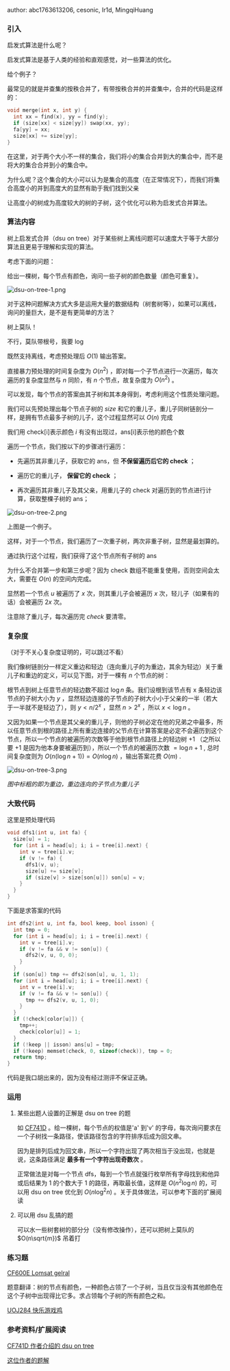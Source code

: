 author: abc1763613206, cesonic, Ir1d, MingqiHuang

### 引入

启发式算法是什么呢？

启发式算法是基于人类的经验和直观感觉，对一些算法的优化。

给个例子？

最常见的就是并查集的按秩合并了，有带按秩合并的并查集中，合并的代码是这样的：

```cpp
void merge(int x, int y) {
  int xx = find(x), yy = find(y);
  if (size[xx] < size[yy]) swap(xx, yy);
  fa[yy] = xx;
  size[xx] += size[yy];
}
```

在这里，对于两个大小不一样的集合，我们将小的集合合并到大的集合中，而不是将大的集合合并到小的集合中。

为什么呢？这个集合的大小可以认为是集合的高度（在正常情况下），而我们将集合高度小的并到高度大的显然有助于我们找到父亲

让高度小的树成为高度较大的树的子树，这个优化可以称为启发式合并算法。

### 算法内容

树上启发式合并（dsu on tree）对于某些树上离线问题可以速度大于等于大部分算法且更易于理解和实现的算法。

考虑下面的问题：

给出一棵树，每个节点有颜色，询问一些子树的颜色数量（颜色可重复）。

![dsu-on-tree-1.png](./images/dsu-on-tree-1.png)

对于这种问题解决方式大多是运用大量的数据结构（树套树等），如果可以离线，询问的量巨大，是不是有更简单的方法？

树上莫队！

不行，莫队带根号，我要 log

既然支持离线，考虑预处理后 $O(1)$ 输出答案。

直接暴力预处理的时间复杂度为 $O(n^2)$ ，即对每一个子节点进行一次遍历，每次遍历的复杂度显然与 $n$ 同阶，有 $n$ 个节点，故复杂度为 $O(n^2)$ 。

可以发现，每个节点的答案由其子树和其本身得到，考虑利用这个性质处理问题。

我们可以先预处理出每个节点子树的 $size$ 和它的重儿子，重儿子同树链剖分一样，是拥有节点最多子树的儿子，这个过程显然可以 $O(n)$ 完成

我们用 check[i]表示颜色 $i$ 有没有出现过，ans[i]表示他的颜色个数

遍历一个节点，我们按以下的步骤进行遍历：

- 先遍历其非重儿子，获取它的 ans，但 **不保留遍历后它的 check** ；

- 遍历它的重儿子， **保留它的 check** ；

- 再次遍历其非重儿子及其父亲，用重儿子的 check 对遍历到的节点进行计算，获取整棵子树的 ans；

![dsu-on-tree-2.png](./images/dsu-on-tree-2.png)

上图是一个例子。

这样，对于一个节点，我们遍历了一次重子树，两次非重子树，显然是最划算的。

通过执行这个过程，我们获得了这个节点所有子树的 ans

为什么不合并第一步和第三步呢？因为 check 数组不能重复使用，否则空间会太大，需要在 $O(n)$ 的空间内完成。

显然若一个节点 $u$ 被遍历了 $x$ 次，则其重儿子会被遍历 $x$ 次，轻儿子（如果有的话）会被遍历 $2x$ 次。

注意除了重儿子，每次遍历完 $check$ 要清零。

### 复杂度

（对于不关心复杂度证明的，可以跳过不看）

我们像树链剖分一样定义重边和轻边（连向重儿子的为重边，其余为轻边）关于重儿子和重边的定义，可以见下图，对于一棵有 $n$ 个节点的树：

根节点到树上任意节点的轻边数不超过 $\log n$ 条。我们设根到该节点有 x 条轻边该节点的子树大小为 $y$ ，显然轻边连接的子节点的子树大小小于父亲的一半（若大于一半就不是轻边了），则 $y<n/2^x$ ，显然 $n>2^x$ ，所以 $x<\log n$ 。

又因为如果一个节点是其父亲的重儿子，则他的子树必定在他的兄弟之中最多，所以任意节点到根的路径上所有重边连接的父节点在计算答案是必定不会遍历到这个节点，所以一个节点的被遍历的次数等于他到根节点路径上的轻边树 $+1$ （之所以要 $+1$ 是因为他本身要被遍历到），所以一个节点的被遍历次数 $=\log n+1$ , 总时间复杂度则为 $O(n(\log n+1))=O(n\log n)$ ，输出答案花费 $O(m)$ .

![dsu-on-tree-3.png](./images/dsu-on-tree-3.png)

*图中标粗的即为重边，重边连向的子节点为重儿子*

### 大致代码

这里是预处理代码

```cpp
void dfs1(int u, int fa) {
  size[u] = 1;
  for (int i = head[u]; i; i = tree[i].next) {
    int v = tree[i].v;
    if (v != fa) {
      dfs1(v, u);
      size[u] += size[v];
      if (size[v] > size[son[u]]) son[u] = v;
    }
  }
}
```

下面是求答案的代码

```cpp
int dfs2(int u, int fa, bool keep, bool isson) {
  int tmp = 0;
  for (int i = head[u]; i; i = tree[i].next) {
    int v = tree[i].v;
    if (v != fa && v != son[u]) {
      dfs2(v, u, 0, 0);
    }
  }
  if (son[u]) tmp += dfs2(son[u], u, 1, 1);
  for (int i = head[u]; i; i = tree[i].next) {
    int v = tree[i].v;
    if (v != fa && v != son[u]) {
      tmp += dfs2(v, u, 1, 0);
    }
  }
  if (!check[color[u]]) {
    tmp++;
    check[color[u]] = 1;
  }
  if (!keep || isson) ans[u] = tmp;
  if (!keep) memset(check, 0, sizeof(check)), tmp = 0;
  return tmp;
}
```

代码是我口胡出来的，因为没有经过测评不保证正确。

### 运用

1. 某些出题人设置的正解是 dsu on tree 的题

    如 [CF741D](http://codeforces.com/problemset/problem/741/D) 。给一棵树，每个节点的权值是'a' 到'v' 的字母，每次询问要求在一个子树找一条路径，使该路径包含的字符排序后成为回文串。

    因为是排列后成为回文串，所以一个字符出现了两次相当于没出现，也就是说，这条路径满足 **最多有一个字符出现奇数次** 。

    正常做法是对每一个节点 dfs，每到一个节点就强行枚举所有字母找到和他异或后结果为 1 的个数大于 1 的路径，再取最长值，这样是 $O(n^2\log n)$ 的，可以用 dsu on tree 优化到 $O(n\log^2n)$ 。关于具体做法，可以参考下面的扩展阅读

2. 可以用 dsu 乱搞的题

    可以水一些树套树的部分分（没有修改操作），还可以把树上莫队的 $O(n\sqrt{m})$ 吊着打

### 练习题

 [CF600E Lomsat gelral](http://codeforces.com/problemset/problem/600/E) 

题意翻译：树的节点有颜色，一种颜色占领了一个子树，当且仅当没有其他颜色在这个子树中出现得比它多。求占领每个子树的所有颜色之和。

 [UOJ284 快乐游戏鸡](https://uoj.ac/problem/284) 

### 参考资料/扩展阅读

 [CF741D 作者介绍的 dsu on tree](http://codeforces.com/blog/entry/44351) 

 [这位作者的题解](http://codeforces.com/blog/entry/48871) 
